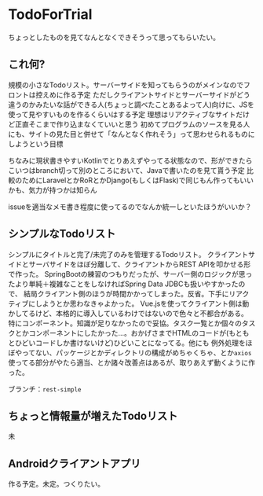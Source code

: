 # TodoForTrial
ちょっとしたものを見てなんとなくできそうって思ってもらいたい。

## これ何?

規模の小さなTodoリスト。サーバーサイドを知ってもらうのがメインなのでフロントは控えめに作る予定
ただしクライアントサイドとサーバーサイドがどう違うのかみたいな話ができる人(ちょっと調べたことあるよって人)向けに、JSを使って見やすいものを作るくらいはする予定
理想はリアクティブなサイトだけど正直そこまで作り込まなくていいと思う
初めてプログラムのソースを見る人にも、サイトの見た目と併せて「なんとなく作れそう」って思わせられるものにしようという目標

ちなみに現状書きやすいKotlinでとりあえずやってる状態なので、形ができたらこいつはbranch切って別のところにおいて、Javaで書いたのを見て貰う予定
比較のためにLaravelとかRoRとかDjango(もしくはFlask)で同じもん作ってもいいかも、気力が持つかは知らん

issueを適当なメモ書き程度に使ってるのでなんか統一しといたほうがいいか？

## シンプルなTodoリスト

シンプルにタイトルと完了/未完了のみを管理するTodoリスト。
クライアントサイドとサーバサイドをほぼ分離して、クライアントからREST APIを叩かせる形で作った。
SpringBootの練習のつもりだったが、サーバー側のロジックが思ったより単純＋複雑なことをしなければSpring Data JDBCも扱いやすかったので、
結局クライアント側のほうが時間かかってしまった。反省。下手にリアクティブにしようとか思わなきゃよかった。
Vue.jsを使ってクライアント側は動かしてるけど、本格的に導入しているわけではないので色々と不都合がある。
特にコンポーネント。知識が足りなかったので妥協。タスク一覧とか個々のタスクとかコンポーネントにしたかった…。おかげさまでHTMLのコードが(もともとひどいコードしか書けないけど)ひどいことになってる。他にも
例外処理をほぼやってない、パッケージとかディレクトリの構成がめちゃくちゃ、とか`axios`使ってる部分がやたら適当、とか諸々改善点はあるが、取りあえず動くように作った。

ブランチ：`rest-simple`

## ちょっと情報量が増えたTodoリスト

未

## Androidクライアントアプリ

作る予定。未定。つくりたい。
